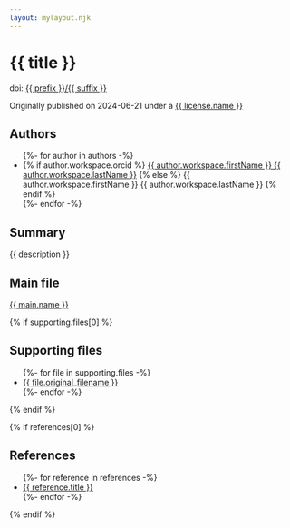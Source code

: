 ```yaml
---
layout: mylayout.njk
---
```

# {{ title }}

doi: <a href="https://doi.org/{{ prefix }}/{{ suffix }}">{{ prefix }}/{{ suffix }}</a>

Originally published on 2024-06-21 under a <a href="{{ license.url }}">{{ license.name }}</a> 

## Authors

<ul>
{%- for author in authors -%}
<li>
{% if author.workspace.orcid %}
<a href="https://orcid.org/{{ author.workspace.orcid }}">{{ author.workspace.firstName }} {{ author.workspace.lastName }}</a>
{% else %}
{{ author.workspace.firstName }} {{ author.workspace.lastName }}
{% endif %}
</li>
{%- endfor -%}
</ul>

## Summary

{{ description }}

## Main file

<a href="{{ main.name }}">{{ main.name }}</a>

{% if supporting.files[0] %}
## Supporting files

<ul>
{%- for file in supporting.files -%}
<li><a href="supporting/{{ file.original_filename }}">{{ file.original_filename }}</a></li>
{%- endfor -%}
</ul>
{% endif %}

{% if references[0] %}
## References

<ul>
{%- for reference in references -%}
<li><a href="https://doi.org/{{reference.prefix}}/{{reference.suffix}}">{{ reference.title }}</a></li>
{%- endfor -%}
</ul>
{% endif %}

